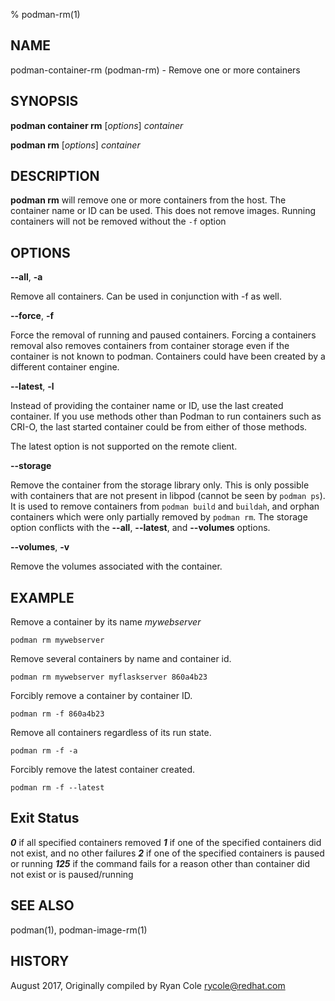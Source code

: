 % podman-rm(1)

## NAME
podman\-container\-rm (podman\-rm) - Remove one or more containers

## SYNOPSIS
**podman container rm** [*options*] *container*

**podman rm** [*options*] *container*

## DESCRIPTION
**podman rm** will remove one or more containers from the host.  The container name or ID can be used.  This does not remove images.  Running containers will not be removed without the `-f` option

## OPTIONS

**--all**, **-a**

Remove all containers.  Can be used in conjunction with -f as well.

**--force**, **-f**

Force the removal of running and paused containers.  Forcing a containers removal also
removes containers from container storage even if the container is not known to podman.
Containers could have been created by a different container engine.

**--latest**, **-l**

Instead of providing the container name or ID, use the last created container. If you use methods other than Podman
to run containers such as CRI-O, the last started container could be from either of those methods.

The latest option is not supported on the remote client.

**--storage**

Remove the container from the storage library only.
This is only possible with containers that are not present in libpod (cannot be seen by `podman ps`).
It is used to remove containers from `podman build` and `buildah`, and orphan containers which were only partially removed by `podman rm`.
The storage option conflicts with the **--all**, **--latest**, and **--volumes** options.

**--volumes**, **-v**

Remove the volumes associated with the container.

## EXAMPLE
Remove a container by its name *mywebserver*
```
podman rm mywebserver
```
Remove several containers by name and container id.
```
podman rm mywebserver myflaskserver 860a4b23
```

Forcibly remove a container by container ID.
```
podman rm -f 860a4b23
```

Remove all containers regardless of its run state.
```
podman rm -f -a
```

Forcibly remove the latest container created.
```
podman rm -f --latest
```

## Exit Status
**_0_** if all specified containers removed
**_1_** if one of the specified containers did not exist, and no other failures
**_2_** if one of the specified containers is paused or running
**_125_** if the command fails for a reason other than container did not exist or is paused/running

## SEE ALSO
podman(1), podman-image-rm(1)

## HISTORY
August 2017, Originally compiled by Ryan Cole <rycole@redhat.com>

